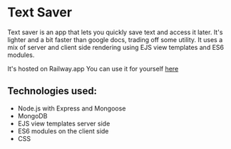 # Text Saver

Text saver is an app that lets you quickly save text and access it later. It's lighter and a bit faster than google docs, trading off some utility. It uses a mix of server and client side rendering using EJS view templates and ES6 modules.

It's hosted on Railway.app 
You can use it for yourself [here](https://text-saver-production.up.railway.app/)

## Technologies used:

- Node.js with Express and Mongoose 
- MongoDB
- EJS view templates server side
- ES6 modules on the client side
- CSS